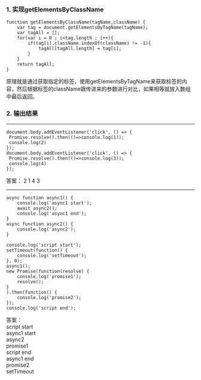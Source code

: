 ### 1. 实现getElementsByClassName
    function getElementsByClassName(tagName,className) {
        var tag = document.getElementsByTagName(tagName);
        var tagAll = [];
        for(var i = 0 ; i<tag.length ; i++){
            if(tag[i].className.indexOf(className) != -1){
                tagAll[tagAll.length] = tag[i];
            }
        }
        return tagAll;
    }
 原理就是通过获取指定的标签，使用getElementsByTagName来获取标签的内容，然后根据标签的className跟传进来的参数进行对比，如果相等就放入数组中最后返回。   

### 2. 输出结果
---
```
document.body.addEventListener('click', () => {
 Promise.resolve().then(()=>console.log(1));
 console.log(2)
});
document.body.addEventListener('click', () => {
 Promise.resolve().then(()=>console.log(3));
 console.log(4)
});
```
答案： 2 1 4 3

---
```
async function async1() {
    console.log('async1 start');
    await async2();
    console.log('async1 end');
}
async function async2() {
    console.log('async2');
}

console.log('script start');
setTimeout(function() {
    console.log('setTimeout');
}, 0);
async1();
new Promise(function(resolve) {
    console.log('promise1');
    resolve();
}
).then(function() {
    console.log('promise2');
});
console.log('script end');
```
答案：  
script start  
async1 start  
async2  
promise1  
script end  
async1 end  
promise2  
setTimeout
